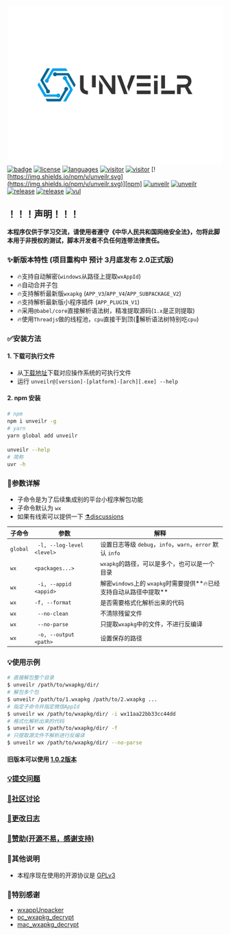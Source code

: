 ![logo](./images/logo.svg)<br>
[![badge](https://img.shields.io/badge/r3x5ur-unveilr-red)][repo]
[![license](https://img.shields.io/github/license/r3x5ur/unveilr?v=2)][repo]
[![languages](https://img.shields.io/github/languages/top/r3x5ur/unveilr)][repo]
[![visitor](https://visitor-badge.glitch.me/badge?page_id=https://github.com/r3x5ur/unveilr)][repo]
[![visitor](https://img.shields.io/github/commit-activity/m/r3x5ur/unveilr)][repo]
[![https://img.shields.io/npm/v/unveilr.svg](https://img.shields.io/npm/v/unveilr.svg)][npm]
[![unveilr](https://img.shields.io/npm/dt/unveilr.svg)][npm]
[![unveilr](https://img.shields.io/node/v/unveilr)][npm]
[![release](https://github.com/r3x5ur/unveilr/actions/workflows/release.yml/badge.svg?event=push)][release]
[![release](https://img.shields.io/github/downloads/r3x5ur/unveilr/total)][release]
[![vul](https://img.shields.io/snyk/vulnerabilities/github/r3x5ur/unveilr)][repo]
## ！！！声明！！！
**本程序仅供于学习交流，请使用者遵守《中华人民共和国网络安全法》，勿将此脚本用于非授权的测试，脚本开发者不负任何连带法律责任。**

### ✨新版本特性 (项目重构中 预计 3月底发布 2.0正式版)
- 🔥支持自动解密(`windows`从路径上提取`wxAppId`)
- 🔥自动合并子包
- 🔥支持解析最新版`wxapkg` (`APP_V3`/`APP_V4`/`APP_SUBPACKAGE_V2`)
- 🔥支持解析最新版小程序插件 (`APP_PLUGIN_V1`)
- 🔥采用`@babel/core`直接解析语法树，精准提取源码(`1.x`是正则提取)
- 🔥使用`Threadjs`做的线程池，`cpu`直接干到顶(🤡解析语法树特别吃`cpu`)

### ✅安装方法
#### 1. 下载可执行文件
- 从[下载地址][release]下载对应操作系统的可执行文件
- 运行 `unveilr@[version]-[platform]-[arch][.exe] --help`
#### 2. npm 安装
```bash
# npm
npm i unveilr -g
# yarn
yarn global add unveilr

unveilr --help
# 简称
uvr -h
```

### 📝参数详解
- 子命令是为了后续集成别的平台小程序解包功能
- 子命令默认为 `wx`
- 如果有线索可以提供一下 [⚗️discussions](https://github.com/r3x5ur/unveilr/discussions/24)

| 子命令      | 参数                         | 解释                                             |
|----------|----------------------------|------------------------------------------------|
| `global` | ` -l, --log-level <level>` | 设置日志等级 `debug`，`info`，`warn`，`error` 默认 `info` |
| `wx`     | `<packages...>`            | `wxapkg`的路径，可以是多个，也可以是一个目录                     |
| `wx`     | ` -i, --appid <appid>`     | 解密`windows`上的 `wxapkg`时需要提供**🔥已经支持自动从路径中提取**  |
| `wx`     | `-f, --format`             | 是否需要格式化解析出来的代码                                 |
| `wx`     | ` --no-clean`              | 不清除残留文件                                        |
| `wx`     | ` --no-parse`              | 只提取`wxapkg`中的文件，不进行反编译                         |
| `wx`     | ` -o, --output <path>`     | 设置保存的路径                                        |

### 💡使用示例
```bash
# 直接解包整个目录
$ unveilr /path/to/wxapkg/dir/
# 解包多个包
$ unveilr /path/to/1.wxapkg /path/to/2.wxapkg ...
# 指定子命令并指定微信AppId
$ unveilr wx /path/to/wxapkg/dir/ -i wx11aa22bb33cc44dd
# 格式化解析出来的代码
$ unveilr wx /path/to/wxapkg/dir/ -f
# 只提取源文件不解析进行反编译
$ unveilr wx /path/to/wxapkg/dir/ --no-parse
```

#### 旧版本可以使用 [1.0.2版本](https://github.com/r3x5ur/unveilr/releases/tag/v1.0.2)
### [:bulb:提交问题](https://github.com/r3x5ur/wxapkg-unpacker/issues)
### [:triangular_flag_on_post:社区讨论](https://github.com/r3x5ur/unveilr/discussions)
### [:memo:更改日志](https://github.com/r3x5ur/wxapkg-unpacker/blob/master/CHANGELOG.md)
### [:money_with_wings:赞助(开源不易，感谢支持)](https://github.com/r3x5ur/wxapkg-unpacker/blob/master/CONTRIBUTING.md)
### 💬其他说明
- 本程序现在使用的开源协议是 [GPLv3](https://www.gnu.org/licenses/gpl-3.0.html)
### 🍻特别感谢
- [wxappUnpacker](https://github.com/qwerty472123/wxappUnpacker)
- [pc_wxapkg_decrypt](https://github.com/BlackTrace/pc_wxapkg_decrypt)
- [mac_wxapkg_decrypt](https://github.com/TinyNiko/mac_wxapkg_decrypt)

[repo]:https://github.com/r3x5ur/unveilr
[npm]:https://www.npmjs.com/package/unveilr
[release]:https://github.com/r3x5ur/unveilr/releases
